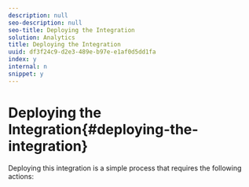 ```yaml
---
description: null
seo-description: null
seo-title: Deploying the Integration
solution: Analytics
title: Deploying the Integration
uuid: df3f24c9-d2e3-489e-b97e-e1af0d5dd1fa
index: y
internal: n
snippet: y
---
```


# Deploying the Integration{#deploying-the-integration}

Deploying this integration is a simple process that requires the following actions: 
